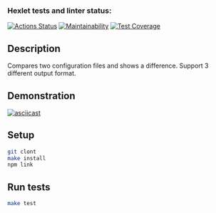 ### Hexlet tests and linter status:
[![Actions Status](https://github.com/LevKrestuaninov/fullstack-javascript-project-46/workflows/hexlet-check/badge.svg)](https://github.com/LevKrestuaninov/fullstack-javascript-project-46/actions)
[![Maintainability](https://api.codeclimate.com/v1/badges/d31301565405dc7f2ee0/maintainability)](https://codeclimate.com/github/LevKrestuaninov/fullstack-javascript-project-46/maintainability)
[![Test Coverage](https://api.codeclimate.com/v1/badges/d31301565405dc7f2ee0/test_coverage)](https://codeclimate.com/github/LevKrestuaninov/fullstack-javascript-project-46/test_coverage)

## Description
Compares two configuration files and shows a difference.
Support 3 different output format.

## Demonstration
[![asciicast](https://asciinema.org/a/Pi9hKzHvAyAhMwhD9U8CxmekI.svg)](https://asciinema.org/a/Pi9hKzHvAyAhMwhD9U8CxmekI)

## Setup
```sh
git clont
make install
npm link
```

## Run tests
```sh
make test
```